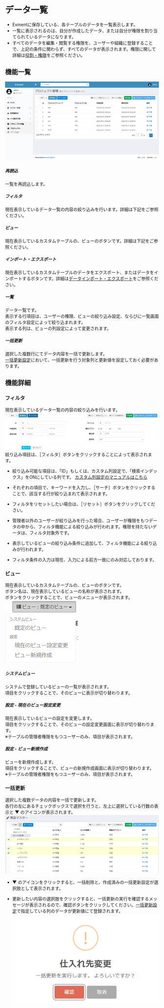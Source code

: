 # データ一覧
- Exmentに保存している、各テーブルのデータを一覧表示します。  
- 一覧に表示されるのは、自分が作成したデータ、または自分が権限を割り当てられているデータになります。  
- すべてのデータを編集・閲覧する権限を、ユーザーや組織に登録することで、上記の条件に関わらず、すべてのデータが表示されます。権限に関して詳細は[役割・権限](/ja/permission.md)をご参照ください。

## 機能一覧
![データ画面](img/data/data_grid1.png)  

##### 再読込  
一覧を再読込します。

##### フィルタ  
現在表示しているデータ一覧の内容の絞り込みを行います。詳細は下記をご参照ください。

##### ビュー  
現在表示しているカスタムテーブルの、ビューのボタンです。詳細は下記をご参照ください。  

##### インポート・エクスポート  
現在表示しているカスタムテーブルのデータをエクスポート、またはデータをインポートするボタンです。詳細は[データインポート・エクスポート](/ja/data_import_export.md)をご参照ください。

##### 一覧  
データ一覧です。  
表示する行項目は、ユーザーの権限、ビューの絞り込み設定、ならびに一覧画面のフィルタ設定によって絞り込まれます。  
表示する列は、ビューの列設定によって変更されます。  

##### 一括更新  
選択した複数行にてデータ内容を一括で更新します。  
[一括更新設定](/ja/mass_update.md)において、一括更新を行う対象列と更新値を設定しておく必要があります。


## 機能詳細  

### フィルタ
現在表示しているデータ一覧の内容の絞り込みを行います。  
![データ画面](img/data/data_grid_filter1.png)  
絞り込み項目は、［フィルタ］ボタンをクリックすることによって表示されます。  

- 絞り込み可能な項目は、「ID」もしくは、カスタム列設定で、「検索インデックス」をONにしている列です。
[カスタム列設定のマニュアルはこちら](/ja/column.md)

- それぞれの項目で、キーワードを入力し、［サーチ］ボタンをクリックすることで、該当する行が絞り込まれて表示されます。  

- フィルタをリセットしたい場合は、［リセット］ボタンをクリックしてください。

- 管理者以外のユーザーが絞り込みを行った場合、ユーザーが権限をもつデータの中から、フィルタ機能による絞り込みが行われます。権限を持たないデータは、フィルタ対象外です。  

- 表示しているビューの絞り込み条件に追加して、フィルタ機能による絞り込みが行われます。

- フィルタ条件の入力は現在、入力による前方一致にのみ対応しております。


### ビュー
現在表示しているカスタムテーブルの、ビューのボタンです。  
ボタン名は、現在表示しているビューの名称が表示されます。  
ボタンをクリックすることで、ビューのメニューが表示されます。
![データ画面](img/data/data_grid_view1.png)  

##### システムビュー  
システムで登録しているビューの一覧が表示されます。  
項目をクリックすることで、そのビューに表示が切り替わります。

##### 設定 - 現在のビュー設定変更  
現在表示しているビューの設定を変更します。  
項目をクリックすることで、そのビューの設定変更画面に表示が切り替わります。  
※テーブルの管理者権限をもつユーザーのみ、項目が表示されます。  

##### 設定 - ビュー新規作成  
ビューを新規作成します。  
項目をクリックすることで、ビューの新規作成画面に表示が切り替わります。  
※テーブルの管理者権限をもつユーザーのみ、項目が表示されます。  

### 一括更新
選択した複数データの内容を一括で更新します。  
各行の左にあるチェックボックスで選択を行うと、左上に選択している行数の表示と ▼ のアイコンが表示されます。
![データ画面](img/data/data_grid_mass_update1.png)  

- ▼ のアイコンをクリックすると、一括削除と、作成済みの一括更新設定が選択肢として表示されます。  

- 更新したい内容の選択肢をクリックすると、一括更新の実行を確認するメッセージが表示されるので、確認ボタンをクリックしてください。[一括更新設定](/ja/mass_update.md)で指定している列のデータが更新値にて登録されます。
![データ画面](img/data/data_grid_mass_update2.png)  